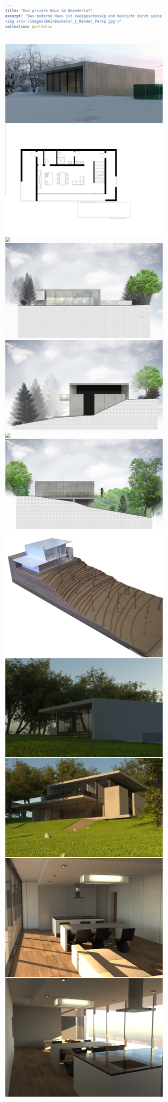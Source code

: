```yaml
---
title: "Das private Haus im Neandertal"
excerpt: "Das moderne Haus ist zweigeschossig und besticht durch seine klare, minimalistische Architektur. Es besteht aus Beton und großen Glasflächen, die viel Licht einlassen und eine starke Verbindung zur umgebenden Natur schaffen. Die obere Etage verfügt über einen großzügigen Balkon mit Glasbrüstung, der einen Panoramablick bietet. Das flache Dach und die geraden Linien unterstreichen das zeitgemäße Design. Inmitten einer verschneiten Waldlandschaft gelegen, fügt sich das Gebäude harmonisch in die Umgebung ein und bietet eine ruhige, idyllische Atmosphäre.<br/>
<img src='/images/BA1/Bachelor_1_Render_Persp.jpg'>"
collection: portfolio
---
```


<br/>
<img src='/images/BA1/11.jpg'>
<br/>
<img src='/images/BA1/GR fur Portfolio.jpg'>
<br/>
<img src='/images/BA1/Grundr M120 for Portfolio.jpg'>
<br/>
<img src='/images/BA1/NordAnsicht_portfolio.jpg'>
<br/>
<img src='/images/BA1/OstAnsicht_portfolio.jpg'>
<br/>
<img src='/images/BA1/SüdAnsicht_portfolio.jpg'>
<br/>
<img src='/images/BA1/WestAnsicht_portfolio.jpg'>
<br/>
<img src='/images/BA1/Modelle for Portfolio.jpg'>
<br/>
<img src='/images/BA1/РендерЭстерьера1.jpg'>
<br/>
<img src='/images/BA1/РендерЭстерьера3.jpg'>
<br/>
<img src='/images/BA1/МатРендр.jpg'>
<br/>
<img src='/images/BA1/МатРендр1.jpg'>
